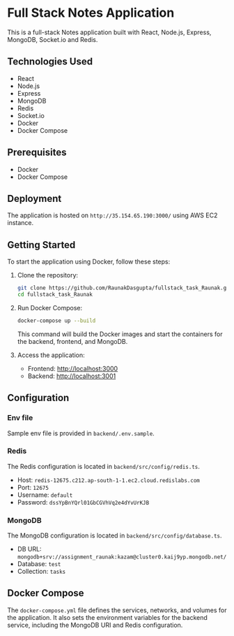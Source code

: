 ﻿# Full Stack Notes Application

This is a full-stack Notes application built with React, Node.js, Express, MongoDB, Socket.io and Redis.

## Technologies Used

- React
- Node.js
- Express
- MongoDB
- Redis
- Socket.io
- Docker
- Docker Compose


## Prerequisites

- Docker
- Docker Compose

## Deployment

The application is hosted on `http://35.154.65.190:3000/` using AWS EC2 instance.

## Getting Started

To start the application using Docker, follow these steps:

1.  Clone the repository:

    ```bash
    git clone https://github.com/RaunakDasgupta/fullstack_task_Raunak.git
    cd fullstack_task_Raunak
    ```

2.  Run Docker Compose:

    ```bash
    docker-compose up --build
    ```

    This command will build the Docker images and start the containers for the backend, frontend, and MongoDB.

3.  Access the application:

    - Frontend: [http://localhost:3000](http://localhost:3000)
    - Backend: [http://localhost:3001](http://localhost:3001)

## Configuration

### Env file

Sample env file is provided in `backend/.env.sample`.

### Redis

The Redis configuration is located in `backend/src/config/redis.ts`.

- Host: `redis-12675.c212.ap-south-1-1.ec2.cloud.redislabs.com`
- Port: `12675`
- Username: `default`
- Password: `dssYpBnYQrl01GbCGVhVq2e4dYvUrKJB`

### MongoDB

The MongoDB configuration is located in `backend/src/config/database.ts`.

- DB URL: `mongodb+srv://assignment_raunak:kazam@cluster0.kaij9yp.mongodb.net/`
- Database: `test`
- Collection: `tasks`

## Docker Compose

The `docker-compose.yml` file defines the services, networks, and volumes for the application. It also sets the environment variables for the backend service, including the MongoDB URI and Redis configuration.
